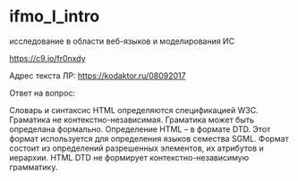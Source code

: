 # ifmo_I_intro
исследование в области веб-языков и моделирования ИС

https://c9.io/fr0nxdy

Адрес текста ЛР:
https://kodaktor.ru/08092017

Ответ на вопрос:

Словарь и синтаксис HTML определяются спецификацией W3C. Граматика не контекстно-независимая. Граматика может быть определана формально.
Определение HTML – в формате DTD. Этот формат используется для определения языков семества SGML. Формат состоит из определений разрешенных элементов, их атрибутов и иерархии.  HTML DTD не формирует контекстно-независимую грамматику.
